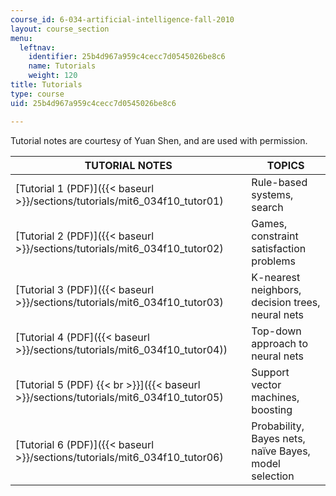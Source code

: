 ```yaml
---
course_id: 6-034-artificial-intelligence-fall-2010
layout: course_section
menu:
  leftnav:
    identifier: 25b4d967a959c4cecc7d0545026be8c6
    name: Tutorials
    weight: 120
title: Tutorials
type: course
uid: 25b4d967a959c4cecc7d0545026be8c6

---
```


Tutorial notes are courtesy of Yuan Shen, and are used with permission.

| TUTORIAL NOTES | TOPICS |
| --- | --- |
| [Tutorial 1 (PDF)]({{< baseurl >}}/sections/tutorials/mit6_034f10_tutor01) | Rule-based systems, search |
| [Tutorial 2 (PDF)]({{< baseurl >}}/sections/tutorials/mit6_034f10_tutor02) | Games, constraint satisfaction problems |
| [Tutorial 3 (PDF)]({{< baseurl >}}/sections/tutorials/mit6_034f10_tutor03) | K-nearest neighbors, decision trees, neural nets |
| [Tutorial 4 (PDF]({{< baseurl >}}/sections/tutorials/mit6_034f10_tutor04)) | Top-down approach to neural nets |
| [Tutorial 5 (PDF)  {{< br >}}]({{< baseurl >}}/sections/tutorials/mit6_034f10_tutor05) | Support vector machines, boosting |
| [Tutorial 6 (PDF)]({{< baseurl >}}/sections/tutorials/mit6_034f10_tutor06) | Probability, Bayes nets, naïve Bayes, model selection